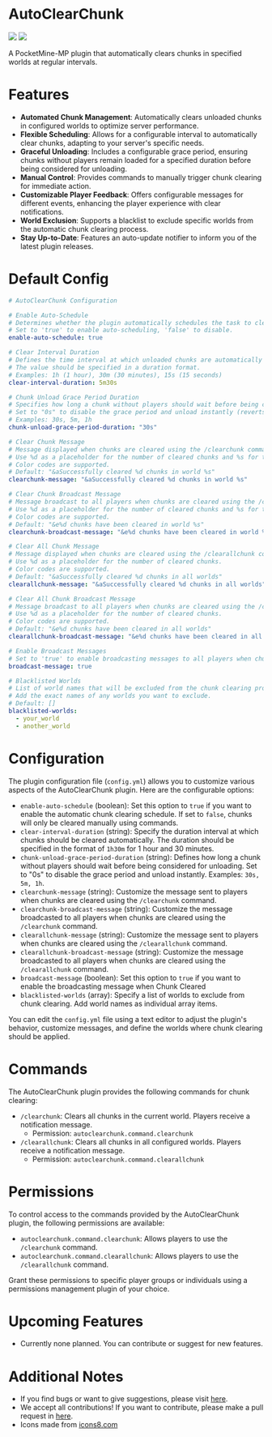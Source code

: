 # AutoClearChunk

[![](https://poggit.pmmp.io/shield.state/AutoClearChunk)](https://poggit.pmmp.io/p/AutoClearChunk)
[![](https://poggit.pmmp.io/shield.dl.total/AutoClearChunk)](https://poggit.pmmp.io/p/AutoClearChunk)

A PocketMine-MP plugin that automatically clears chunks in specified worlds at regular intervals.

# Features
- **Automated Chunk Management**: Automatically clears unloaded chunks in configured worlds to optimize server performance.
- **Flexible Scheduling**: Allows for a configurable interval to automatically clear chunks, adapting to your server's specific needs.
- **Graceful Unloading**: Includes a configurable grace period, ensuring chunks without players remain loaded for a specified duration before being considered for unloading.
- **Manual Control**: Provides commands to manually trigger chunk clearing for immediate action.
- **Customizable Player Feedback**: Offers configurable messages for different events, enhancing the player experience with clear notifications.
- **World Exclusion**: Supports a blacklist to exclude specific worlds from the automatic chunk clearing process.
- **Stay Up-to-Date**: Features an auto-update notifier to inform you of the latest plugin releases.

# Default Config
``` yaml
# AutoClearChunk Configuration

# Enable Auto-Schedule
# Determines whether the plugin automatically schedules the task to clear unloaded chunks at the specified interval.
# Set to 'true' to enable auto-scheduling, 'false' to disable.
enable-auto-schedule: true

# Clear Interval Duration
# Defines the time interval at which unloaded chunks are automatically cleared.
# The value should be specified in a duration format.
# Examples: 1h (1 hour), 30m (30 minutes), 15s (15 seconds)
clear-interval-duration: 5m30s

# Chunk Unload Grace Period Duration
# Specifies how long a chunk without players should wait before being considered for unloading.
# Set to "0s" to disable the grace period and unload instantly (reverts to old behavior).
# Examples: 30s, 5m, 1h
chunk-unload-grace-period-duration: "30s"

# Clear Chunk Message
# Message displayed when chunks are cleared using the /clearchunk command.
# Use %d as a placeholder for the number of cleared chunks and %s for the world name.
# Color codes are supported.
# Default: "&aSuccessfully cleared %d chunks in world %s"
clearchunk-message: "&aSuccessfully cleared %d chunks in world %s"

# Clear Chunk Broadcast Message
# Message broadcast to all players when chunks are cleared using the /clearchunk command.
# Use %d as a placeholder for the number of cleared chunks and %s for the world name.
# Color codes are supported.
# Default: "&e%d chunks have been cleared in world %s"
clearchunk-broadcast-message: "&e%d chunks have been cleared in world %s"

# Clear All Chunk Message
# Message displayed when chunks are cleared using the /clearallchunk command.
# Use %d as a placeholder for the number of cleared chunks.
# Color codes are supported.
# Default: "&aSuccessfully cleared %d chunks in all worlds"
clearallchunk-message: "&aSuccessfully cleared %d chunks in all worlds"

# Clear All Chunk Broadcast Message
# Message broadcast to all players when chunks are cleared using the /clearallchunk command.
# Use %d as a placeholder for the number of cleared chunks.
# Color codes are supported.
# Default: "&e%d chunks have been cleared in all worlds"
clearallchunk-broadcast-message: "&e%d chunks have been cleared in all worlds"

# Enable Broadcast Messages
# Set to 'true' to enable broadcasting messages to all players when chunks are cleared, 'false' to disable.
broadcast-message: true

# Blacklisted Worlds
# List of world names that will be excluded from the chunk clearing process.
# Add the exact names of any worlds you want to exclude.
# Default: []
blacklisted-worlds:
  - your_world
  - another_world

```

# Configuration
The plugin configuration file (`config.yml`) allows you to customize various aspects of the AutoClearChunk plugin. Here are the configurable options:

- `enable-auto-schedule` (boolean): Set this option to `true` if you want to enable the automatic chunk clearing schedule. If set to `false`, chunks will only be cleared manually using commands.
- `clear-interval-duration` (string): Specify the duration interval at which chunks should be cleared automatically. The duration should be specified in the format of `1h30m` for 1 hour and 30 minutes.
- `chunk-unload-grace-period-duration` (string): Defines how long a chunk without players should wait before being considered for unloading. Set to "0s" to disable the grace period and unload instantly. Examples: `30s, 5m, 1h`.
- `clearchunk-message` (string): Customize the message sent to players when chunks are cleared using the `/clearchunk` command.
- `clearchunk-broadcast-message` (string): Customize the message broadcasted to all players when chunks are cleared using the `/clearchunk` command.
- `clearallchunk-message` (string): Customize the message sent to players when chunks are cleared using the `/clearallchunk` command.
- `clearallchunk-broadcast-message` (string): Customize the message broadcasted to all players when chunks are cleared using the `/clearallchunk` command.
- `broadcast-message` (boolean): Set this option to `true` if you want to enable the broadcasting message when Chunk Cleared
- `blacklisted-worlds` (array): Specify a list of worlds to exclude from chunk clearing. Add world names as individual array items.

You can edit the `config.yml` file using a text editor to adjust the plugin's behavior, customize messages, and define the worlds where chunk clearing should be applied.

# Commands
The AutoClearChunk plugin provides the following commands for chunk clearing:

- `/clearchunk`: Clears all chunks in the current world. Players receive a notification message.
  - Permission: `autoclearchunk.command.clearchunk`
- `/clearallchunk`: Clears all chunks in all configured worlds. Players receive a notification message.
  - Permission: `autoclearchunk.command.clearallchunk`

# Permissions
To control access to the commands provided by the AutoClearChunk plugin, the following permissions are available:

- `autoclearchunk.command.clearchunk`: Allows players to use the `/clearchunk` command.
- `autoclearchunk.command.clearallchunk`: Allows players to use the `/clearallchunk` command.

Grant these permissions to specific player groups or individuals using a permissions management plugin of your choice.

# Upcoming Features

- Currently none planned. You can contribute or suggest for new features.

# Additional Notes

- If you find bugs or want to give suggestions, please visit [here](https://github.com/HazardTeam/AutoClearChunk/issues).
- We accept all contributions! If you want to contribute, please make a pull request in [here](https://github.com/HazardTeam/AutoClearChunk/pulls).
- Icons made from [icons8.com](https://icons8.com)
